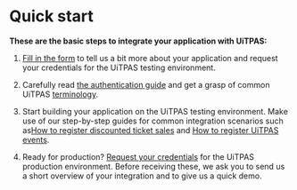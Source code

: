 # Quick start

**These are the basic steps to integrate your application with UiTPAS:**

1.  [Fill in the form](https://forms.gle/NcAjVQv1jvEwKzAC9) to tell us a bit more about your application and request your credentials for the UiTPAS testing environment.

2.  Carefully read [the authentication guide](https://publiq.stoplight.io/docs/authentication/docs/methods.md) and get a grasp of common UiTPAS [terminology](./terminology.md).

3.  Start building your application on the UiTPAS testing environment.
    Make use of our step-by-step guides for common integration scenarios
    such as[How to register discounted ticket sales](./registering-ticket-sales.md) and [How to register UiTPAS events](./registering-events.md).

4.  Ready for production? [Request your credentials](https://forms.gle/CDdJfmeuNocYPSRc9) for the UiTPAS production environment. Before receiving these, we ask you to send us a short overview of your integration and to give us a quick demo.
